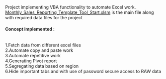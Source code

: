 Project implementing VBA functionality to automate Excel work. [Monthly_Sales_Reporting_Template_Tool_Start.xlsm](https://github.com/Mithlesh7877/VBA/tree/main/VBA_sales_report) 
is the main file along with required data files for the project 

<h4>Concept implemented :</h4></br>
1.Fetch data from different excel files</br>
2.Automate copy and paste work </br>
3.Automate repetitive work </br>
4.Generating Pivot report </br>
5.Segregating data based on region </br>
6.Hide important tabs and with use of password secure access to RAW data </br>
